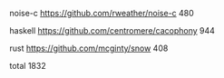 
noise-c
https://github.com/rweather/noise-c
480

haskell
https://github.com/centromere/cacophony
944

rust
https://github.com/mcginty/snow
408

total
1832